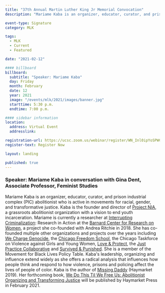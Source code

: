 ```yaml
---
title: "37th Annual Martin Luther King Jr Memorial Convocation"
description: "Mariame Kaba is an organizer, educator, curator, and prison industrial complex (PIC) abolitionist who is active in movements for racial, gender, and transformative justice."

event-type: Signature
category: MLK

tags:
  - MLK
  - Current
  - Featured

date: "2021-02-12"

#### billboard
billboard:
  subtitle: "Speaker: Mariame Kaba"
  day: Friday
  month: February
  date: 12
  year: 2021
  image: "/events/mlk/2021/images/banner.jpg"
  starttime: 5:30 p.m.
  endtime: 7:00 p.m.

#### sidebar information
location:
  address: Virtual Event
  addresslink: 

registration-url: https://ucsc.zoom.us/webinar/register/WN_Inl0ipYoSPWCJRS-6d31EA
register-text: Register Now

layout: landing

published: true
---
```


### Speaker: Mariame Kaba in conversation with Gina Dent, Associate Professor, Feminist Studies

Mariame Kaba is an organizer, educator, curator, and prison industrial complex (PIC) abolitionist who is active in movements for racial, gender, and transformative justice. Kaba is the founder and director of [Project NIA](http://project-nia.org/), a grassroots abolitionist organization with a vision to end youth incarceration. Mariame is currently a researcher at [Interrupting Criminalization](https://www.interruptingcriminalization.com/): Research in Action at the [Barnard Center for Research on Women](http://bcrw.barnard.edu/), a project she co-founded with Andrea Ritchie in 2018.  She has co-founded multiple other organizations and projects over the years including [We Charge Genocide](http://wechargegenocide.org/), the [Chicago Freedom School](https://chicagofreedomschool.org/), the Chicago Taskforce on Violence against Girls and Young Women, [Love & Protect](https://loveprotect.org/), the [Just Practice Collaborative](https://just-practice.org/just-practice-collaborative) and [Survived & Punished](https://survivedandpunished.org/). She is a member of the Movement for Black Lives Policy Table. Kaba's leadership, organizing and influence extend widely as she offers a radical analysis that influences how people think and respond to how violence, prisons and policing affect the lives of people of color. Kaba is the author of [Missing Daddy](https://www.haymarketbooks.org/books/1345-missing-daddy) (Haymarket 2019). Her forthcoming book, [We Do This Til We Free Us: Abolitionist Organizing and Transforming Justice](https://www.haymarketbooks.org/books/1664-we-do-this-til-we-free-us) will be published by Haymarket Press in February 2021.
